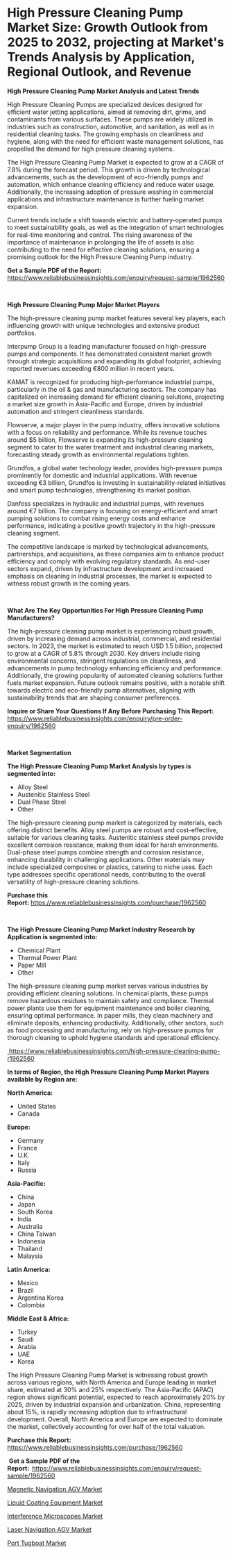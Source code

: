<p><h1>High Pressure Cleaning Pump Market Size: Growth Outlook from 2025 to 2032, projecting at Market's Trends Analysis by Application, Regional Outlook, and Revenue</h1></p><p><strong>High Pressure Cleaning Pump Market Analysis and Latest Trends</strong></p>
<p><p>High Pressure Cleaning Pumps are specialized devices designed for efficient water jetting applications, aimed at removing dirt, grime, and contaminants from various surfaces. These pumps are widely utilized in industries such as construction, automotive, and sanitation, as well as in residential cleaning tasks. The growing emphasis on cleanliness and hygiene, along with the need for efficient waste management solutions, has propelled the demand for high pressure cleaning systems.</p><p>The High Pressure Cleaning Pump Market is expected to grow at a CAGR of 7.8% during the forecast period. This growth is driven by technological advancements, such as the development of eco-friendly pumps and automation, which enhance cleaning efficiency and reduce water usage. Additionally, the increasing adoption of pressure washing in commercial applications and infrastructure maintenance is further fueling market expansion. </p><p>Current trends include a shift towards electric and battery-operated pumps to meet sustainability goals, as well as the integration of smart technologies for real-time monitoring and control. The rising awareness of the importance of maintenance in prolonging the life of assets is also contributing to the need for effective cleaning solutions, ensuring a promising outlook for the High Pressure Cleaning Pump industry.</p></p>
<p><strong>Get a Sample PDF of the Report:&nbsp;</strong> <a href="https://www.reliablebusinessinsights.com/enquiry/request-sample/1962560?utm_campaign=96&utm_medium=2&utm_source=Github&utm_content=ia&utm_term=16022025&utm_id=high-pressure-cleaning-pump">https://www.reliablebusinessinsights.com/enquiry/request-sample/1962560</a></p>
<p>&nbsp;</p>
<p><strong>High Pressure Cleaning Pump Major Market Players</strong></p>
<p><p>The high-pressure cleaning pump market features several key players, each influencing growth with unique technologies and extensive product portfolios. </p><p>Interpump Group is a leading manufacturer focused on high-pressure pumps and components. It has demonstrated consistent market growth through strategic acquisitions and expanding its global footprint, achieving reported revenues exceeding €800 million in recent years.</p><p>KAMAT is recognized for producing high-performance industrial pumps, particularly in the oil & gas and manufacturing sectors. The company has capitalized on increasing demand for efficient cleaning solutions, projecting a market size growth in Asia-Pacific and Europe, driven by industrial automation and stringent cleanliness standards.</p><p>Flowserve, a major player in the pump industry, offers innovative solutions with a focus on reliability and performance. While its revenue touches around $5 billion, Flowserve is expanding its high-pressure cleaning segment to cater to the water treatment and industrial cleaning markets, forecasting steady growth as environmental regulations tighten.</p><p>Grundfos, a global water technology leader, provides high-pressure pumps prominently for domestic and industrial applications. With revenue exceeding €3 billion, Grundfos is investing in sustainability-related initiatives and smart pump technologies, strengthening its market position.</p><p>Danfoss specializes in hydraulic and industrial pumps, with revenues around €7 billion. The company is focusing on energy-efficient and smart pumping solutions to combat rising energy costs and enhance performance, indicating a positive growth trajectory in the high-pressure cleaning segment.</p><p>The competitive landscape is marked by technological advancements, partnerships, and acquisitions, as these companies aim to enhance product efficiency and comply with evolving regulatory standards. As end-user sectors expand, driven by infrastructure development and increased emphasis on cleaning in industrial processes, the market is expected to witness robust growth in the coming years.</p></p>
<p>&nbsp;</p>
<p><strong>What Are The Key Opportunities For High Pressure Cleaning Pump Manufacturers?</strong></p>
<p><p>The high-pressure cleaning pump market is experiencing robust growth, driven by increasing demand across industrial, commercial, and residential sectors. In 2023, the market is estimated to reach USD 1.5 billion, projected to grow at a CAGR of 5.8% through 2030. Key drivers include rising environmental concerns, stringent regulations on cleanliness, and advancements in pump technology enhancing efficiency and performance. Additionally, the growing popularity of automated cleaning solutions further fuels market expansion. Future outlook remains positive, with a notable shift towards electric and eco-friendly pump alternatives, aligning with sustainability trends that are shaping consumer preferences.</p></p>
<p><strong>Inquire or Share Your Questions If Any Before Purchasing This Report:</strong> <a href="https://www.reliablebusinessinsights.com/enquiry/pre-order-enquiry/1962560?utm_campaign=96&utm_medium=2&utm_source=Github&utm_content=ia&utm_term=16022025&utm_id=high-pressure-cleaning-pump">https://www.reliablebusinessinsights.com/enquiry/pre-order-enquiry/1962560</a></p>
<p>&nbsp;</p>
<p><strong>Market Segmentation</strong></p>
<p><strong>The High Pressure Cleaning Pump Market Analysis by types is segmented into:</strong></p>
<p><ul><li>Alloy Steel</li><li>Austenitic Stainless Steel</li><li>Dual Phase Steel</li><li>Other</li></ul></p>
<p><p>The high-pressure cleaning pump market is categorized by materials, each offering distinct benefits. Alloy steel pumps are robust and cost-effective, suitable for various cleaning tasks. Austenitic stainless steel pumps provide excellent corrosion resistance, making them ideal for harsh environments. Dual-phase steel pumps combine strength and corrosion resistance, enhancing durability in challenging applications. Other materials may include specialized composites or plastics, catering to niche uses. Each type addresses specific operational needs, contributing to the overall versatility of high-pressure cleaning solutions.</p></p>
<p><strong>Purchase this Report:&nbsp;</strong><a href="https://www.reliablebusinessinsights.com/purchase/1962560?utm_campaign=96&utm_medium=2&utm_source=Github&utm_content=ia&utm_term=16022025&utm_id=high-pressure-cleaning-pump">https://www.reliablebusinessinsights.com/purchase/1962560</a></p>
<p>&nbsp;</p>
<p><strong>The High Pressure Cleaning Pump Market Industry Research by Application is segmented into:</strong></p>
<p><ul><li>Chemical Plant</li><li>Thermal Power Plant</li><li>Paper Mill</li><li>Other</li></ul></p>
<p><p>The high-pressure cleaning pump market serves various industries by providing efficient cleaning solutions. In chemical plants, these pumps remove hazardous residues to maintain safety and compliance. Thermal power plants use them for equipment maintenance and boiler cleaning, ensuring optimal performance. In paper mills, they clean machinery and eliminate deposits, enhancing productivity. Additionally, other sectors, such as food processing and manufacturing, rely on high-pressure pumps for thorough cleaning to uphold hygiene standards and operational efficiency.</p></p>
<p><a href="https://www.reliablebusinessinsights.com/high-pressure-cleaning-pump-r1962560?utm_campaign=96&utm_medium=2&utm_source=Github&utm_content=ia&utm_term=16022025&utm_id=high-pressure-cleaning-pump">&nbsp;https://www.reliablebusinessinsights.com/high-pressure-cleaning-pump-r1962560</a></p>
<p><strong>In terms of Region, the High Pressure Cleaning Pump Market Players available by Region are:</strong></p>
<p>
    <p> <strong> North America: </strong>
        <ul>
            <li>United States</li>
            <li>Canada</li>
        </ul>
        </p> 
    <p> <strong> Europe: </strong>
        <ul>
            <li>Germany</li>
            <li>France</li>
            <li>U.K.</li>
            <li>Italy</li>
            <li>Russia</li>
        </ul>
        </p> 
    <p> <strong> Asia-Pacific: </strong>
        <ul>
            <li>China</li>
            <li>Japan</li>
            <li>South Korea</li>
            <li>India</li>
            <li>Australia</li>
            <li>China Taiwan</li>
            <li>Indonesia</li>
            <li>Thailand</li>
            <li>Malaysia</li>
        </ul>
        </p> 
    <p> <strong> Latin America: </strong>
        <ul>
            <li>Mexico</li>
            <li>Brazil</li>
            <li>Argentina Korea</li>
            <li>Colombia</li>
        </ul>
        </p> 
    <p> <strong> Middle East & Africa: </strong>
        <ul>
            <li>Turkey</li>
            <li>Saudi</li>
            <li>Arabia</li>
            <li>UAE</li>
            <li>Korea</li>
        </ul>
    </p>
    </p>
<p><p>The High Pressure Cleaning Pump Market is witnessing robust growth across various regions, with North America and Europe leading in market share, estimated at 30% and 25% respectively. The Asia-Pacific (APAC) region shows significant potential, expected to reach approximately 20% by 2025, driven by industrial expansion and urbanization. China, representing about 15%, is rapidly increasing adoption due to infrastructural development. Overall, North America and Europe are expected to dominate the market, collectively accounting for over half of the total valuation.</p></p>
<p><strong>Purchase this Report: </strong><a href="https://www.reliablebusinessinsights.com/purchase/1962560?utm_campaign=96&utm_medium=2&utm_source=Github&utm_content=ia&utm_term=16022025&utm_id=high-pressure-cleaning-pump">https://www.reliablebusinessinsights.com/purchase/1962560</a></p>
<p>&nbsp;<strong>Get a Sample PDF of the Report:&nbsp;&nbsp;</strong><a href="https://www.reliablebusinessinsights.com/enquiry/request-sample/1962560?utm_campaign=96&utm_medium=2&utm_source=Github&utm_content=ia&utm_term=16022025&utm_id=high-pressure-cleaning-pump">https://www.reliablebusinessinsights.com/enquiry/request-sample/1962560</a></p>
<p><strong></strong></p>
<p><p><a href="https://github.com/swietanasso/Market-Research-Report-List-1/blob/main/magnetic-navigation-agv-market.md?utm_campaign=96&utm_medium=2&utm_source=Github&utm_content=ia&utm_term=16022025&utm_id=high-pressure-cleaning-pump">Magnetic Navigation AGV Market</a></p><p><a href="https://github.com/shadnfamoza/Market-Research-Report-List-1/blob/main/liquid-coating-equipment-market.md?utm_campaign=96&utm_medium=2&utm_source=Github&utm_content=ia&utm_term=16022025&utm_id=high-pressure-cleaning-pump">Liquid Coating Equipment Market</a></p><p><a href="https://github.com/micbotam/Market-Research-Report-List-1/blob/main/interference-microscopes-market.md?utm_campaign=96&utm_medium=2&utm_source=Github&utm_content=ia&utm_term=16022025&utm_id=high-pressure-cleaning-pump">Interference Microscopes Market</a></p><p><a href="https://github.com/normiaooghe3/Market-Research-Report-List-1/blob/main/laser-navigation-agv-market.md?utm_campaign=96&utm_medium=2&utm_source=Github&utm_content=ia&utm_term=16022025&utm_id=high-pressure-cleaning-pump">Laser Navigation AGV Market</a></p><p><a href="https://github.com/samesdufloiw/Market-Research-Report-List-1/blob/main/port-tugboat-market.md?utm_campaign=96&utm_medium=2&utm_source=Github&utm_content=ia&utm_term=16022025&utm_id=high-pressure-cleaning-pump">Port Tugboat Market</a></p></p>